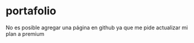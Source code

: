   # portafolio
  No es posible agregar una página en github ya que me pide actualizar mi plan a premium
